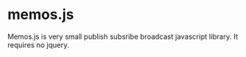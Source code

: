 memos.js
=======

Memos.js is very small publish subsribe broadcast javascript library. It requires no jquery. 

